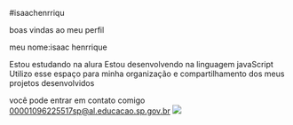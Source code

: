 #isaachenrriqu

boas vindas ao meu perfil

meu nome:isaac henrrique

Estou estudando na alura
Estou desenvolvendo na linguagem javaScript
Utilizo esse espaço para minha organização e compartilhamento dos meus projetos desenvolvidos


você pode entrar em contato comigo
00001096225517sp@al.educacao.sp.gov.br
![](https://pt.memedroid.com/memes/detail/2707347)
